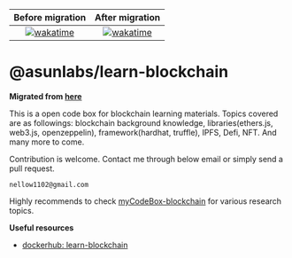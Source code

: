 <!-- prettier-ignore -->
|Before migration|After migration|
|:--------------:|:-------------:|
|[![wakatime](https://wakatime.com/badge/user/e56daee8-7aae-4b0e-814c-b6bb7f5f841c/project/cc1be56d-d095-4fdc-afae-f8dc39e06621.svg)](https://wakatime.com/badge/user/e56daee8-7aae-4b0e-814c-b6bb7f5f841c/project/cc1be56d-d095-4fdc-afae-f8dc39e06621)|[![wakatime](https://wakatime.com/badge/user/e56daee8-7aae-4b0e-814c-b6bb7f5f841c/project/5aa078d7-b752-460f-96b0-0b0ce180efbc.svg)](https://wakatime.com/badge/user/e56daee8-7aae-4b0e-814c-b6bb7f5f841c/project/5aa078d7-b752-460f-96b0-0b0ce180efbc)|

# @asunlabs/learn-blockchain

**Migrated from [here](https://github.com/developerasun/myCodeBox-blockchain)**

This is a open code box for blockchain learning materials. Topics covered are as followings: blockchain background knowledge, libraries(ethers.js, web3.js, openzeppelin), framework(hardhat, truffle), IPFS, Defi, NFT. And many more to come.

Contribution is welcome. Contact me through below email or simply send a pull request.

```
nellow1102@gmail.com
```

Highly recommends to check [myCodeBox-blockchain](https://github.com/developerasun/myCodeBox-blockchain/issues) for various research topics.

**Useful resources**

- [dockerhub: learn-blockchain](https://hub.docker.com/repository/docker/developerasun/learn-blockchain)
